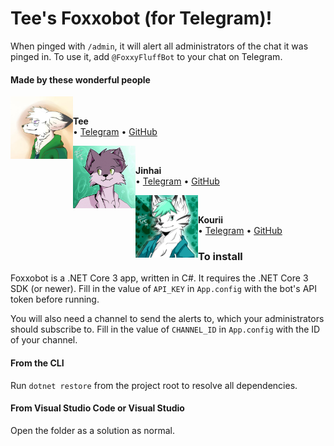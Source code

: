 # Tee's Foxxobot (for Telegram)!
When pinged with `/admin`, it will alert all administrators of the chat it was pinged in.
To use it, add `@FoxxyFluffBot` to your chat on Telegram.

#### Made by these wonderful people
<img src="tee.jpg" width="100" align="left"/><br />
<p align="left">
    <b>Tee</b><br />
    • <a href="https://t.me/InfernalTee">Telegram</a> 
    • <a href="https://github.com/InfernalTee">GitHub</a>
</p>

<img src="jinhai.jpg" width="100" align="left"/><br />
<p align="left">
    <b>Jinhai</b><br />
    • <a href="https://t.me/Jinhai">Telegram</a> 
    • <a href="https://github.com/OzuYatamutsu">GitHub</a>
</p>

<img src="kourii.jpg" width="100" align="left"/><br />
<p align="left">
    <b>Kourii</b><br />
    • <a href="https://t.me/KouriiRaiko">Telegram</a> 
    • <a href="https://github.com/KouriiRaiko">GitHub</a>
</p>


### To install
Foxxobot is a .NET Core 3 app, written in C#. It requires the .NET Core 3 SDK (or newer).
Fill in the value of `API_KEY` in `App.config` with the bot's API token before running.

You will also need a channel to send the alerts to, which your administrators should subscribe to.
Fill in the value of `CHANNEL_ID` in `App.config` with the ID of your channel.

#### From the CLI
Run `dotnet restore` from the project root to resolve all dependencies.

#### From Visual Studio Code or Visual Studio
Open the folder as a solution as normal.
